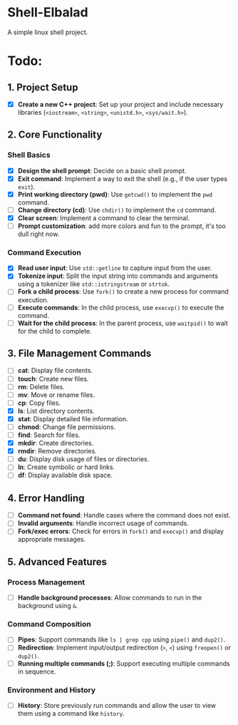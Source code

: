 # Shell-Elbalad
A simple linux shell project.

# Todo:
## **1. Project Setup**
- [x] **Create a new C++ project**: Set up your project and include necessary libraries (`<iostream>`, `<string>`, `<unistd.h>`, `<sys/wait.h>`).

## **2. Core Functionality**
### **Shell Basics**
- [x] **Design the shell prompt**: Decide on a basic shell prompt.
- [x] **Exit command**: Implement a way to exit the shell (e.g., if the user types `exit`).
- [x] **Print working directory (pwd)**: Use `getcwd()` to implement the `pwd` command.
- [ ] **Change directory (cd)**: Use `chdir()` to implement the `cd` command.
- [x] **Clear screen**: Implement a command to clear the terminal.
- [ ] **Prompt customization**: add more colors and fun to the prompt, it's too dull right now.

### **Command Execution**
- [x] **Read user input**: Use `std::getline` to capture input from the user.
- [x] **Tokenize input**: Split the input string into commands and arguments using a tokenizer like `std::istringstream` or `strtok`.
- [ ] **Fork a child process**: Use `fork()` to create a new process for command execution.
- [ ] **Execute commands**: In the child process, use `execvp()` to execute the command.
- [ ] **Wait for the child process**: In the parent process, use `waitpid()` to wait for the child to complete.

## **3. File Management Commands**
- [ ] **cat**: Display file contents.
- [ ] **touch**: Create new files.
- [ ] **rm**: Delete files.
- [ ] **mv**: Move or rename files.
- [ ] **cp**: Copy files.
- [x] **ls**: List directory contents.
- [x] **stat**: Display detailed file information.
- [ ] **chmod**: Change file permissions.
- [ ] **find**: Search for files.
- [x] **mkdir**: Create directories.
- [x] **rmdir**: Remove directories.
- [ ] **du**: Display disk usage of files or directories.
- [ ] **ln**: Create symbolic or hard links.
- [ ] **df**: Display available disk space.

## **4. Error Handling**
- [ ] **Command not found**: Handle cases where the command does not exist.
- [ ] **Invalid arguments**: Handle incorrect usage of commands.
- [ ] **Fork/exec errors**: Check for errors in `fork()` and `execvp()` and display appropriate messages.

## **5. Advanced Features**
### **Process Management**
- [ ] **Handle background processes**: Allow commands to run in the background using `&`.

### **Command Composition**
- [ ] **Pipes**: Support commands like `ls | grep cpp` using `pipe()` and `dup2()`.
- [ ] **Redirection**: Implement input/output redirection (`>`, `<`) using `freopen()` or `dup2()`.
- [ ] **Running multiple commands (;)**: Support executing multiple commands in sequence.

### **Environment and History**
- [ ] **History**: Store previously run commands and allow the user to view them using a command like `history`.
